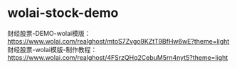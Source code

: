 # wolai-stock-demo
财经股票-DEMO-wolai模版：
https://www.wolai.com/realghost/mtoS7Zvgo9KZtT9BfHw6wE?theme=light<br/>财经股票-wolai模版-制作教程：
https://www.wolai.com/realghost/4FSrzQHq2CebuM5rn4nyt5?theme=light
